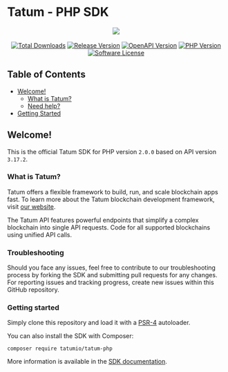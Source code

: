 # Tatum - PHP SDK

<p align="center">
    <a href="https://tatumio.github.io/tatum-php/" target="_blank">
        <img src="https://repository-images.githubusercontent.com/364242763/d637cddc-cf10-4992-9058-8339bd3e2239"/>
    </a><br/><br/>
    <a href="https://packagist.org/packages/tatumio/tatum-php" rel="nofollow"><img src="https://img.shields.io/packagist/dt/tatumio/tatum-php.svg?style=flat&colorB=green" alt="Total Downloads" style="max-width: 100%;"></a>
    <a href="https://packagist.org/packages/tatumio/tatum-php" rel="nofollow"><img src="https://img.shields.io/packagist/v/tatumio/tatum-php.svg?style=flat&label=release&color=blue" alt="Release Version" style="max-width: 100%;"></a>
    <a href="https://apidoc.tatum.io" rel="nofollow"><img src="https://img.shields.io/badge/api-v3.17.2-blue" alt="OpenAPI Version" style="max-width: 100%;"></a>
    <a href="https://www.php.net/supported-versions.php" rel="nofollow"><img src="https://img.shields.io/badge/php-%3E=7.3%20(64bit)-blue" alt="PHP Version" style="max-width: 100%;"></a>
    <a href="https://github.com/tatumio/tatum-php/blob/master/LICENSE.txt"><img src="https://img.shields.io/packagist/l/tatumio/tatum-php.svg?style=flat&color=blue" alt="Software License" style="max-width: 100%;"></a>
</p>

## Table of Contents
- [Welcome!](#welcome)
  - [What is Tatum?](#what-is-tatum)
  - [Need help?](#need-help)
- [Getting Started](#getting-started)

## Welcome!

This is the official Tatum SDK for PHP version `2.0.0` based on API version `3.17.2`.

### What is Tatum?

Tatum offers a flexible framework to build, run, and scale blockchain apps fast. To learn more about the
Tatum blockchain development framework, visit [our website](https://tatum.io/framework).

The Tatum API features powerful endpoints that simplify a complex blockchain into single API requests. Code for all
supported blockchains using unified API calls.

### Troubleshooting

Should you face any issues, feel free to contribute to our troubleshooting process by forking the SDK and submitting pull requests for any changes. For reporting issues and tracking progress, create new issues within this GitHub repository.

### Getting started

Simply clone this repository and load it with a [PSR-4](https://www.php-fig.org/psr/psr-4/) autoloader.

You can also install the SDK with Composer:

```
composer require tatumio/tatum-php
```

More information is available in the [SDK documentation](https://tatumio.github.io/tatum-php/).
